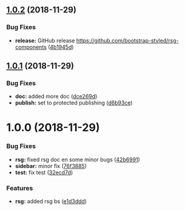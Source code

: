 ## [1.0.2](https://github.com/bootstrap-styled/rsg-components/compare/v1.0.1...v1.0.2) (2018-11-29)


### Bug Fixes

* **release:** GitHub release https://github.com/bootstrap-styled/rsg-components ([4b1945d](https://github.com/bootstrap-styled/rsg-components/commit/4b1945d))

## [1.0.1](https://module.kopaxgroup.com/bootstrap-styled/rsg-components/compare/v1.0.0...v1.0.1) (2018-11-29)


### Bug Fixes

* **doc:** added more doc ([dce269d](https://module.kopaxgroup.com/bootstrap-styled/rsg-components/commit/dce269d))
* **publish:** set to protected publishing ([d6b93ce](https://module.kopaxgroup.com/bootstrap-styled/rsg-components/commit/d6b93ce))

# 1.0.0 (2018-11-29)


### Bug Fixes

* **rsg:** fixed rsg doc en some minor bugs ([42b6991](https://module.kopaxgroup.com/bootstrap-styled/rsg-components/commit/42b6991))
* **sidebar:** minor fix ([76f3885](https://module.kopaxgroup.com/bootstrap-styled/rsg-components/commit/76f3885))
* **test:** fix test ([32ecd7d](https://module.kopaxgroup.com/bootstrap-styled/rsg-components/commit/32ecd7d))


### Features

* **rsg:** added rsg bs ([e1d3ddd](https://module.kopaxgroup.com/bootstrap-styled/rsg-components/commit/e1d3ddd))
